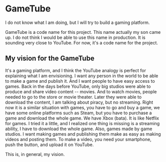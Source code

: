 # GameTube
I do not know what I am doing, but I will try to build a gaming platform.

GameTube is a code name for this project. This name actually my son came up. I do not think I would be able
to use this name in production. It is sounding very close to YouTube. For now, it's a code name for the project.

## My vision for the GameTube

It's a gaming platform, and I think the YouTube analogy is perfect for explaining what I am envisioning. I want any person
in the world to be able to make a game and publish it. And I want people to have easy access to games. Back in the days
before YouTube, only big studios were able to produce and share video content -- movies. And to watch movies, people needed to
go to the store or movie theater. Later they were able to download the content, I am talking about piracy, but no streaming.
Right now it is a similar situation with games, you have to go and buy a game, we have some online platforms such as Steam, but
you have to purchase a game and download the whole game. We have Xbox (bata). It is like Netflix for games. I tried it a little, and I
realized one thing is missing is a streaming ability, I have to download the whole game. Also, games made by game studios. I want
making games and publishing them make as easy as making videos and posting them. To make a video, you need your smartphone,
push the button, and upload it on YouTube.

This is, in general, my vision.

